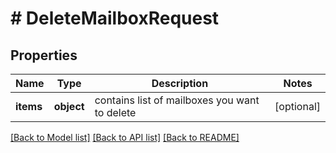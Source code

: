 # # DeleteMailboxRequest

## Properties

Name | Type | Description | Notes
------------ | ------------- | ------------- | -------------
**items** | **object** | contains list of mailboxes you want to delete | [optional]

[[Back to Model list]](../../README.md#models) [[Back to API list]](../../README.md#endpoints) [[Back to README]](../../README.md)
